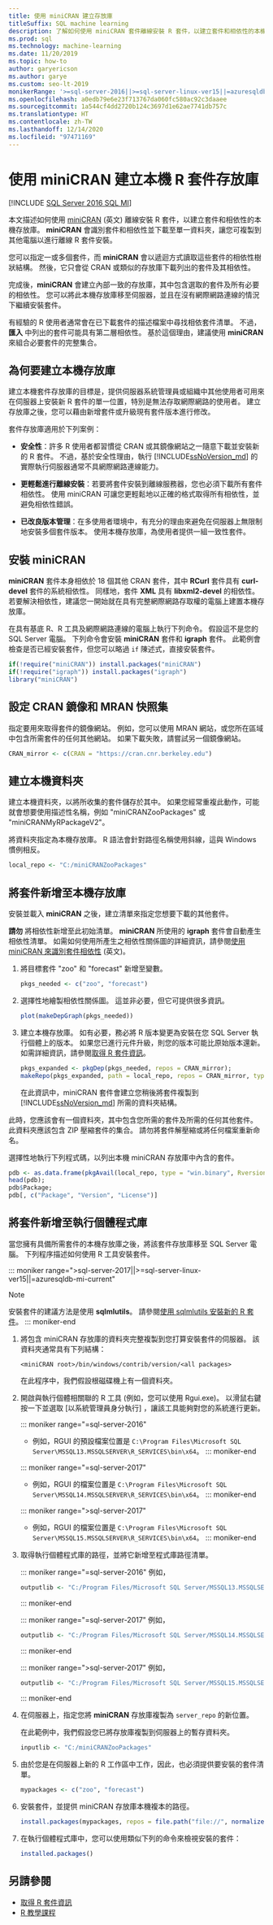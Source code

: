 ```yaml
---
title: 使用 miniCRAN 建立存放庫
titleSuffix: SQL machine learning
description: 了解如何使用 miniCRAN 套件離線安裝 R 套件，以建立套件和相依性的本機存放庫。
ms.prod: sql
ms.technology: machine-learning
ms.date: 11/20/2019
ms.topic: how-to
author: garyericson
ms.author: garye
ms.custom: seo-lt-2019
monikerRange: '>=sql-server-2016||>=sql-server-linux-ver15||=azuresqldb-mi-current'
ms.openlocfilehash: a0edb79e6e23f713767da060fc580ac92c3daaee
ms.sourcegitcommit: 1a544cf4dd2720b124c3697d1e62ae7741db757c
ms.translationtype: HT
ms.contentlocale: zh-TW
ms.lasthandoff: 12/14/2020
ms.locfileid: "97471169"
---
```

# <a name="create-a-local-r-package-repository-using-minicran"></a>使用 miniCRAN 建立本機 R 套件存放庫
[!INCLUDE [SQL Server 2016 SQL MI](../../includes/applies-to-version/sqlserver2016-asdbmi.md)]

本文描述如何使用 [miniCRAN](https://cran.r-project.org/web/packages/miniCRAN/index.html) \(英文\) 離線安裝 R 套件，以建立套件和相依性的本機存放庫。 **miniCRAN** 會識別套件和相依性並下載至單一資料夾，讓您可複製到其他電腦以進行離線 R 套件安裝。

您可以指定一或多個套件，而 **miniCRAN** 會以遞迴方式讀取這些套件的相依性樹狀結構。 然後，它只會從 CRAN 或類似的存放庫下載列出的套件及其相依性。

完成後，**miniCRAN** 會建立內部一致的存放庫，其中包含選取的套件及所有必要的相依性。 您可以將此本機存放庫移至伺服器，並且在沒有網際網路連線的情況下繼續安裝套件。

有經驗的 R 使用者通常會在已下載套件的描述檔案中尋找相依套件清單。 不過，**匯入** 中列出的套件可能具有第二層相依性。 基於這個理由，建議使用 **miniCRAN** 來組合必要套件的完整集合。

## <a name="why-create-a-local-repository"></a>為何要建立本機存放庫

建立本機套件存放庫的目標是，提供伺服器系統管理員或組織中其他使用者可用來在伺服器上安裝新 R 套件的單一位置，特別是無法存取網際網路的使用者。 建立存放庫之後，您可以藉由新增套件或升級現有套件版本進行修改。

套件存放庫適用於下列案例：

- **安全性**：許多 R 使用者都習慣從 CRAN 或其鏡像網站之一隨意下載並安裝新的 R 套件。 不過，基於安全性理由，執行 [!INCLUDE[ssNoVersion_md](../../includes/ssnoversion-md.md)] 的實際執行伺服器通常不具網際網路連線能力。

- **更輕鬆進行離線安裝**：若要將套件安裝到離線服務器，您也必須下載所有套件相依性。 使用 miniCRAN 可讓您更輕鬆地以正確的格式取得所有相依性，並避免相依性錯誤。

- **已改良版本管理**：在多使用者環境中，有充分的理由來避免在伺服器上無限制地安裝多個套件版本。 使用本機存放庫，為使用者提供一組一致性套件。

## <a name="install-minicran"></a>安裝 miniCRAN

**miniCRAN** 套件本身相依於 18 個其他 CRAN 套件，其中 **RCurl** 套件具有 **curl-devel** 套件的系統相依性。 同樣地，套件 **XML** 具有 **libxml2-devel** 的相依性。 若要解決相依性，建議您一開始就在具有完整網際網路存取權的電腦上建置本機存放庫。

在具有基底 R、R 工具及網際網路連線的電腦上執行下列命令。 假設這不是您的 SQL Server 電腦。 下列命令會安裝 **miniCRAN** 套件和 **igraph** 套件。 此範例會檢查是否已經安裝套件，但您可以略過 `if` 陳述式，直接安裝套件。

```R
if(!require("miniCRAN")) install.packages("miniCRAN") 
if(!require("igraph")) install.packages("igraph") 
library("miniCRAN")
```

## <a name="set-the-cran-mirror-and-mran-snapshot"></a>設定 CRAN 鏡像和 MRAN 快照集

指定要用來取得套件的鏡像網站。 例如，您可以使用 MRAN 網站，或您所在區域中包含所需套件的任何其他網站。 如果下載失敗，請嘗試另一個鏡像網站。

```R
CRAN_mirror <- c(CRAN = "https://cran.cnr.berkeley.edu")
```

## <a name="create-a-local-folder"></a>建立本機資料夾

建立本機資料夾，以將所收集的套件儲存於其中。 如果您經常重複此動作，可能就會想要使用描述性名稱，例如 "miniCRANZooPackages" 或 "miniCRANMyRPackageV2"。

將資料夾指定為本機存放庫。 R 語法會針對路徑名稱使用斜線，這與 Windows 慣例相反。

```R
local_repo <- "C:/miniCRANZooPackages"
```

## <a name="add-packages-to-the-local-repo"></a>將套件新增至本機存放庫

安裝並載入 **miniCRAN** 之後，建立清單來指定您想要下載的其他套件。

**請勿** 將相依性新增至此初始清單。 **miniCRAN** 所使用的 **igraph** 套件會自動產生相依性清單。 如需如何使用所產生之相依性關係圖的詳細資訊，請參閱[使用 miniCRAN 來識別套件相依性](https://cran.r-project.org/web/packages/miniCRAN/vignettes/miniCRAN-dependency-graph.html) \(英文\)。

1. 將目標套件 "zoo" 和 "forecast" 新增至變數。

    ```R
    pkgs_needed <- c("zoo", "forecast")
    ```

2. 選擇性地繪製相依性關係圖。 這並非必要，但它可提供很多資訊。

    ```R
    plot(makeDepGraph(pkgs_needed))
    ```

3. 建立本機存放庫。 如有必要，務必將 R 版本變更為安裝在您 SQL Server 執行個體上的版本。 如果您已進行元件升級，則您的版本可能比原始版本還新。 如需詳細資訊，請參閱[取得 R 套件資訊](../package-management/r-package-information.md)。

    ```R
    pkgs_expanded <- pkgDep(pkgs_needed, repos = CRAN_mirror);
    makeRepo(pkgs_expanded, path = local_repo, repos = CRAN_mirror, type = "win.binary", Rversion = "3.3");
    ```

   在此資訊中，miniCRAN 套件會建立您稍後將套件複製到 [!INCLUDE[ssNoVersion_md](../../includes/ssnoversion-md.md)] 所需的資料夾結構。

此時，您應該會有一個資料夾，其中包含您所需的套件及所需的任何其他套件。 此資料夾應該包含 ZIP 壓縮套件的集合。 請勿將套件解壓縮或將任何檔案重新命名。

選擇性地執行下列程式碼，以列出本機 miniCRAN 存放庫中內含的套件。

```R
pdb <- as.data.frame(pkgAvail(local_repo, type = "win.binary", Rversion = "3.3"), stringsAsFactors = FALSE);
head(pdb);
pdb$Package;
pdb[, c("Package", "Version", "License")]
```

## <a name="add-packages-to-the-instance-library"></a>將套件新增至執行個體程式庫

當您擁有具備所需套件的本機存放庫之後，將該套件存放庫移至 SQL Server 電腦。 下列程序描述如何使用 R 工具安裝套件。

::: moniker range=">sql-server-2017||>=sql-server-linux-ver15||=azuresqldb-mi-current"
> [!NOTE]
> 安裝套件的建議方法是使用 **sqlmlutils**。 請參閱[使用 sqlmlutils 安裝新的 R 套件](install-additional-r-packages-on-sql-server.md)。
::: moniker-end

1. 將包含 miniCRAN 存放庫的資料夾完整複製到您打算安裝套件的伺服器。 該資料夾通常具有下列結構： 

   `<miniCRAN root>/bin/windows/contrib/version/<all packages>`

   在此程序中，我們假設根磁碟機上有一個資料夾。

2. 開啟與執行個體相關聯的 R 工具 (例如，您可以使用 Rgui.exe)。 以滑鼠右鍵按一下並選取 [以系統管理員身分執行]  ，讓該工具能夠對您的系統進行更新。

   ::: moniker range="=sql-server-2016"
   - 例如，RGUI 的預設檔案位置是 `C:\Program Files\Microsoft SQL Server\MSSQL13.MSSQLSERVER\R_SERVICES\bin\x64`。
   ::: moniker-end

   ::: moniker range="=sql-server-2017"
   - 例如，RGUI 的檔案位置是 `C:\Program Files\Microsoft SQL Server\MSSQL14.MSSQLSERVER\R_SERVICES\bin\x64`。
   ::: moniker-end

   ::: moniker range=">sql-server-2017"
   - 例如，RGUI 的檔案位置是 `C:\Program Files\Microsoft SQL Server\MSSQL15.MSSQLSERVER\R_SERVICES\bin\x64`。
   ::: moniker-end

3. 取得執行個體程式庫的路徑，並將它新增至程式庫路徑清單。

   ::: moniker range="=sql-server-2016"
   例如，

   ```R
   outputlib <- "C:/Program Files/Microsoft SQL Server/MSSQL13.MSSQLSERVER/R_SERVICES/library"
   ```

   ::: moniker-end

   ::: moniker range="=sql-server-2017"
   例如，

   ```R
   outputlib <- "C:/Program Files/Microsoft SQL Server/MSSQL14.MSSQLSERVER/R_SERVICES/library"
   ```

   ::: moniker-end

   ::: moniker range=">sql-server-2017"
   例如，

   ```R
   outputlib <- "C:/Program Files/Microsoft SQL Server/MSSQL15.MSSQLSERVER/R_SERVICES/library"
   ```

   ::: moniker-end

4. 在伺服器上，指定您將 **miniCRAN** 存放庫複製為 `server_repo` 的新位置。

    在此範例中，我們假設您已將存放庫複製到伺服器上的暫存資料夾。

    ```R
    inputlib <- "C:/miniCRANZooPackages"
    ```

5. 由於您是在伺服器上新的 R 工作區中工作，因此，也必須提供要安裝的套件清單。

    ```R
    mypackages <- c("zoo", "forecast")
    ```

6. 安裝套件，並提供 miniCRAN 存放庫本機複本的路徑。

    ```R
    install.packages(mypackages, repos = file.path("file://", normalizePath(inputlib, winslash = "/")), lib = outputlib, type = "win.binary", dependencies = TRUE);
    ```

7. 在執行個體程式庫中，您可以使用類似下列的命令來檢視安裝的套件：

    ```R
    installed.packages()
    ```

## <a name="see-also"></a>另請參閱

+ [取得 R 套件資訊](../package-management/r-package-information.md)
+ [R 教學課程](../tutorials/r-tutorials.md)